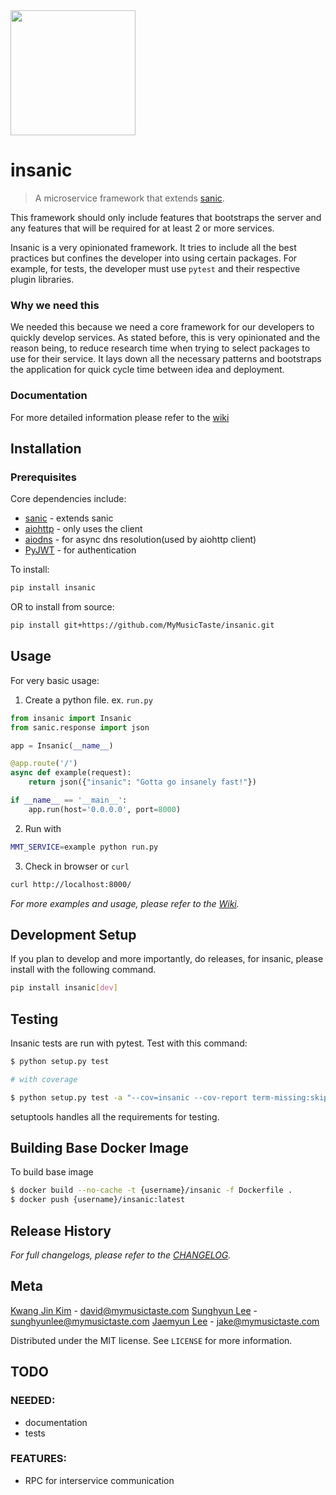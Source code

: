 <img src="https://github.com/MyMusicTaste/insanic/blob/master/insanic.png" width="200">

# insanic

> A microservice framework that extends [sanic](sanic).

This framework should only include features that bootstraps
the server and any features that will be required for at least 2 or more services.

Insanic is a very opinionated framework.  It tries to include all the best practices but confines
the developer into using certain packages. For example, for tests, the developer must use
`pytest` and their respective plugin libraries.

### Why we need this

We needed this because we need a core framework for our developers to quickly develop services.
As stated before, this is very opinionated and the reason being, to reduce research time when
trying to select packages to use for their service.  It lays down all the necessary patterns and
bootstraps the application for quick cycle time between idea and deployment.

### Documentation

For more detailed information please refer to the [wiki][wiki]

## Installation

### Prerequisites

Core dependencies include:

- [sanic][sanic] - extends sanic
- [aiohttp][aiohttp] - only uses the client
- [aiodns][aiodns] - for async dns resolution(used by aiohttp client)
- [PyJWT][pyjwt] - for authentication

To install:

``` sh
pip install insanic
```

OR to install from source:

``` bash
pip install git+https://github.com/MyMusicTaste/insanic.git
```

## Usage

For very basic usage:

1. Create a python file. ex. `run.py`

``` py
from insanic import Insanic
from sanic.response import json

app = Insanic(__name__)

@app.route('/')
async def example(request):
    return json({"insanic": "Gotta go insanely fast!"})

if __name__ == '__main__':
    app.run(host='0.0.0.0', port=8000)

```

2. Run with
``` sh
MMT_SERVICE=example python run.py
```

3. Check in browser or `curl`
``` sh
curl http://localhost:8000/
```


_For more examples and usage, please refer to the [Wiki][wiki]._

## Development Setup

If you plan to develop and more importantly, do releases, for insanic, please install with the following command.

```sh
pip install insanic[dev]
```

## Testing

Insanic tests are run with pytest.
Test with this command:

```sh
$ python setup.py test

# with coverage

$ python setup.py test -a "--cov=insanic --cov-report term-missing:skip-covered"

```



setuptools handles all the requirements for testing.


## Building Base Docker Image

To build base image

``` bash
$ docker build --no-cache -t {username}/insanic -f Dockerfile .
$ docker push {username}/insanic:latest
```

## Release History

_For full changelogs, please refer to the [CHANGELOG][changelog]._


## Meta

[Kwang Jin Kim](https://github.com/crazytruth) - david@mymusictaste.com
[Sunghyun Lee](https://github.com/sunghyun-lee) - sunghyunlee@mymusictaste.com
[Jaemyun Lee](https://github.com/jaemyunlee) - jake@mymusictaste.com

Distributed under the MIT license. See ``LICENSE`` for more information.


## TODO

### NEEDED:

- documentation
- tests

### FEATURES:

- RPC for interservice communication


<!-- Markdown link & img dfn's -->
[wiki]: https://github.com/MyMusicTaste/insanic/wiki
[sanic]: https://github.com/channelcat/sanic
[changelog]: https://github.com/MyMusicTaste/insanic/blob/master/CHANGELOG.md
[aiohttp]: https://aiohttp.readthedocs.io/en/stable/
[aiodns]: https://github.com/saghul/aiodns
[pyjwt]: https://github.com/jpadilla/pyjwt


